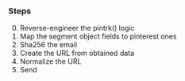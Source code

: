 ### Steps
0. Reverse-engineer the pintrk() logic
1. Map the segment object fields to pinterest ones
2. Sha256 the email
3. Create the URL from obtained data
4. Normalize the URL
5. Send